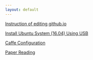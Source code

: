```yaml
---
layout: default
---
```


[Instruction of editing github.io](index1.md)

[Install Ubuntu System (16.04) Using USB](install_ubuntu.md)

[Caffe Configuration](caffe_configuration.md)

[Paper Reading](PaperReading/index.md)
